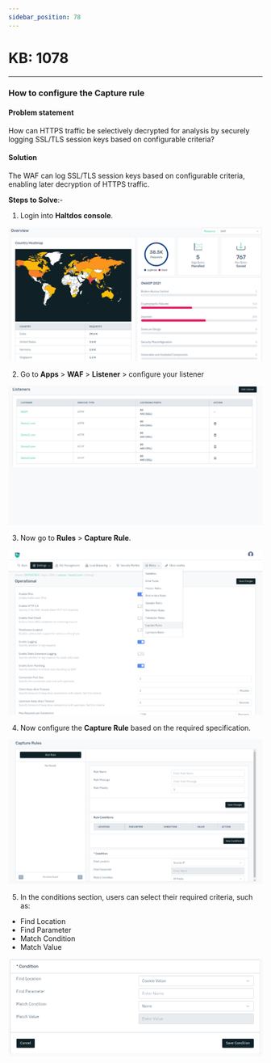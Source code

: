 ```yaml
---
sidebar_position: 78
---
```


# KB: 1078

----

### **How to configure the Capture rule**

#### **Problem statement**

How can HTTPS traffic be selectively decrypted for analysis by securely logging SSL/TLS session keys based on configurable criteria?

#### **Solution**

The WAF can log SSL/TLS session keys based on configurable criteria, enabling later decryption of HTTPS traffic.

**Steps to Solve**:-

1. Login into **Haltdos console**.

![kb-1078](/img/waf/v8/kb/kb_1063_overview.png)

2. Go to **Apps** > **WAF** > **Listener** > configure your listener

![kb-1078](/img/waf/v8/kb/kb_1078_listener.png)

3. Now go to **Rules** > **Capture Rule**.

![kb-1078](/img/waf/v8/kb/kb_1078_rules.png)

4. Now configure the **Capture Rule** based on the required specification.

![kb-1078](/img/waf/v8/kb/kb_1078_capturerule.png)

5. In the conditions section, users can select their required criteria, such as:
- Find Location 
- Find Parameter
- Match Condition
- Match Value

![kb-1078](/img/waf/v8/kb/kb_1078_conditions.png)
